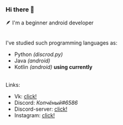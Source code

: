 ### Hi there 👋

🪶 I'm a beginner android developer

<br/>
I've studied such programming languages as:
<ul>
  <li>Python <i>(discrod.py)</i></li>
  <li>Java <i>(android)</i></li>
  <li>Kotlin <i>(android)</i> <strong>using currently</strong></li>
</ul>
<br/>
Links:
<ul>
  <li>Vk: <a href="https://vk.com/dabud1dabuda1">click!</a></li>  
  <li>Discord: <i>Копчёный#6586</i></li>
  <li>Discord-server: <a href="https://discord.gg/DUMjMjq">click!</a></li>
  <li>Instagram: <a href="https://www.instagram.com/goga_pukpuk/">click!</a></li>
</ul>
